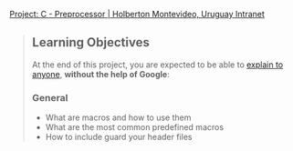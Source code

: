 [Project: C - Preprocessor | Holberton Montevideo, Uruguay Intranet](https://intranet.hbtn.io/projects/2163)

> ## Learning Objectives
> 
> At the end of this project, you are expected to be able to [explain to anyone](https://intranet.hbtn.io/rltoken/BUSnuoj0tPYR45ydu8qrmA "explain to anyone"), **without the help of Google**:
> 
> ### General
> 
> -   What are macros and how to use them
> -   What are the most common predefined macros
> -   How to include guard your header files

